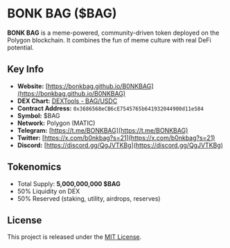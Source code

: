 # BONK BAG ($BAG)

**BONK BAG** is a meme-powered, community-driven token deployed on the Polygon blockchain. It combines the fun of meme culture with real DeFi potential.

## Key Info

- **Website:** [https://bonkbag.github.io/B0NKBAG](https://bonkbag.github.io/B0NKBAG)
- **DEX Chart:** [DEXTools - BAG/USDC](https://www.dextools.io/app/en/polygon/pair-explorer/0xb17fb2da7b9720a66170b024f50ef89de633d2c8)
- **Contract Address:** `0x3686568eCB6cE7545765b641932044900d11e584`
- **Symbol:** $BAG
- **Network:** Polygon (MATIC)
- **Telegram:** [https://t.me/BONKBAG](https://t.me/BONKBAG)
- **Twitter:** [https://x.com/b0nkbag?s=21](https://x.com/b0nkbag?s=21)
- **Discord:** [https://discord.gg/QgJVTKBg](https://discord.gg/QgJVTKBg)

## Tokenomics

- Total Supply: **5,000,000,000 $BAG**
- 50% Liquidity on DEX
- 50% Reserved (staking, utility, airdrops, reserves)

## License

This project is released under the [MIT License](LICENSE).
